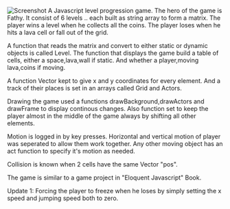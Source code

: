 ![Screenshot](https://github.com/ahmedhammad97/FathyCollectingCoins/blob/master/fathy.JPG)
A Javascript level progression game. The hero of the game is Fathy.
It consist of 6 levels .. each built as string array to form a matrix.
The player wins a level when he collects all the coins.
The player loses when he hits a lava cell or fall out of the grid.

A function that reads the matrix and convert to either static or dynamic objects is called Level.
The function that displays the game build a table of cells, either a space,lava,wall if static.
And whether a player,moving lava,coins if moving.

A function Vector kept to give x and y coordinates for every element.
And a track of their places is set in an arrays called Grid and Actors.

Drawing the game used a functions drawBackground,drawActors and drawFrame to display continous changes.
Also function set to keep the player almost in the middle of the game always by shifting all other elements.

Motion is logged in by key presses. Horizontal and vertical motion of player was seperated to allow them work together.
Any other moving object has an act function to specify it's motion as needed.

Collision is known when 2 cells have the same Vector "pos".

The game is similar to a game project in "Eloquent Javascript" Book.

Update 1: Forcing the player to freeze when he loses by simply setting the x speed and jumping speed both to zero.
